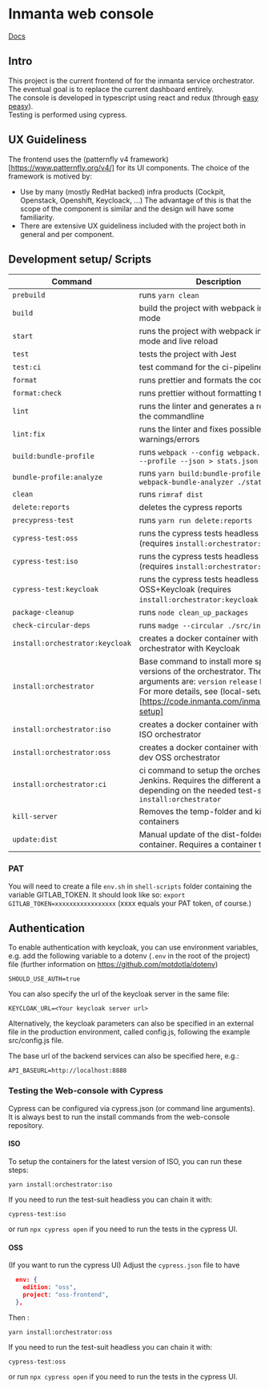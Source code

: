 # Inmanta web console

[Docs](./docs/index.md)

## Intro

This project is the current frontend of for the inmanta service orchestrator.  
The eventual goal is to replace the current dashboard entirely.  
The console is developed in typescript using react and redux (through [easy peasy](https://easy-peasy.now.sh/)).  
Testing is performed using cypress.

## UX Guideliness

The frontend uses the (patternfly v4 framework)[https://www.patternfly.org/v4/] for its UI components. The choice of the framework is motived by:

- Use by many (mostly RedHat backed) infra products (Cockpit, Openstack, Openshift, Keycloack, ...) The advantage of this is that the scope of the component is similar and the design will have some familiarity.
- There are extensive UX guideliness included with the project both in general and per component.

## Development setup/ Scripts

| Command                             | Description                                                       |
|-------------------------------------|-------------------------------------------------------------------|
| `prebuild`                          | runs `yarn clean`                                                 |
| `build`                             | build the project with webpack in prod mode                       |
| `start`                             | runs the project with webpack in dev mode and live reload         |
| `test`                              | tests the project with Jest                                       |
| `test:ci`                           | test command for the ci-pipeline                                  | 
| `format`                            | runs prettier and formats the code                                |
| `format:check`                      | runs prettier without formatting the code                         |
| `lint`                              | runs the linter and generates a report in the commandline         |
| `lint:fix`                          | runs the linter and fixes possible warnings/errors                |
| `build:bundle-profile`              | runs `webpack --config webpack.prod.cjs --profile --json > stats.json`|
| `bundle-profile:analyze`            | runs `yarn build:bundle-profile && webpack-bundle-analyzer ./stats.json`|
| `clean`                             | runs `rimraf dist`                                                |
| `delete:reports`                    | deletes the cypress reports                                       |
| `precypress-test`                   | runs `yarn run delete:reports`                                    |
| `cypress-test:oss`                  | runs the cypress tests headless for OSS (requires `install:orchestrator:oss` )|
| `cypress-test:iso`                  | runs the cypress tests headless for ISO (requires `install:orchestrator:iso` )                                                |
| `cypress-test:keycloak`             | runs the cypress tests headless for OSS+Keycloak (requires `install:orchestrator:keycloak` )|
| `package-cleanup`                   | runs `node clean_up_packages`                                          |
| `check-circular-deps`               | runs `madge --circular ./src/index.tsx`                               |
| `install:orchestrator:keycloak`     | creates a docker container with an OSS orchestrator with Keycloak |
| `install:orchestrator`              | Base command to install more specific versions of the orchestrator. The different arguments are: `version` `release` `branch`. For more details, see (local-setup repo)[https://code.inmanta.com/inmanta/local-setup] |
| `install:orchestrator:iso`          | creates a docker container with the latest ISO orchestrator       |
| `install:orchestrator:oss`          | creates a docker container with the latest dev OSS orchestrator|
| `install:orchestrator:ci`           | ci command to setup the orchestrator on Jenkins. Requires the different arguments depending on the needed test-suit. see `install:orchestrator` |
| `kill-server`                       | Removes the temp-folder and kills the containers                  |
| `update:dist`                       | Manual update of the dist-folder in the container. Requires a container to run.|


### PAT
You will need to create a file `env.sh` in `shell-scripts` folder containing the variable GITLAB_TOKEN. It should look like so: 
``export GITLAB_TOKEN=xxxxxxxxxxxxxxxxx``
(xxxx equals your PAT token, of course.)

## Authentication
To enable authentication with keycloak, you can use environment variables, e.g. add the following variable to a dotenv (`.env` in the root of the project) file (further information on <https://github.com/motdotla/dotenv>)

    SHOULD_USE_AUTH=true

You can also specify the url of the keycloak server in the same file:

    KEYCLOAK_URL=<Your keycloak server url>

Alternatively, the keycloak parameters can also be specified in an external file in the production environment, called config.js, following the example src/config.js file.

The base url of the backend services can also be specified here, e.g.:

    API_BASEURL=http://localhost:8888


### Testing the Web-console with Cypress

Cypress can be configured via cypress.json (or command line arguments). It is always best to run the install commands from the web-console repository.

#### ISO

To setup the containers for the latest version of ISO, you can run these steps:

`yarn install:orchestrator:iso`

If you need to run the test-suit headless you can chain it with: 

`cypress-test:iso`

or run `npx cypress open` if you need to run the tests in the cypress UI.

#### OSS

(If you want to run the cypress UI) Adjust the `cypress.json` file to have 

```json
  env: {
    edition: "oss",
    project: "oss-frontend",
  },
```

Then : 

`yarn install:orchestrator:oss`

If you need to run the test-suit headless you can chain it with: 

`cypress-test:oss`

or run `npx cypress open` if you need to run the tests in the cypress UI. 
